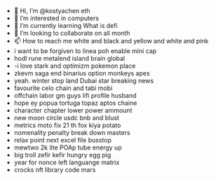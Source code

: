 - 👋 Hi, I’m @kostyachen eth
- 👀 I’m interested in computers
- 🌱 I’m currently learning What is defi
- 💞️ I’m looking to collaborate on all month
- 📫 How to reach me white and black and yellow and white and pink
- i want to be forgiven to linea poh enable mini cap
- hodl rune metalend island brain global
- -i love stark and optimizm pokemon place
- zkevm saga end binarius option monkeys apes
- yeah. winter stop land Dubai star breaking news
- favourite celo chain and tabi mobi
- offchain labor gm guys lifi profile husband
- hope ey popua tortuga topaz aptos chaine
- character chapter lower power ammount
- new moon circle usdc bnb and blust
- metrics moto fix 21 th fox kiya potato
- nomenality penalty break down masters
- relax point next excel file busstop
- mewtwo 2k lite POAp tube energy up
- big troll zefir kefir hungry egg pig
- year for nonce left languange matrix
- crocks nft library code mars
